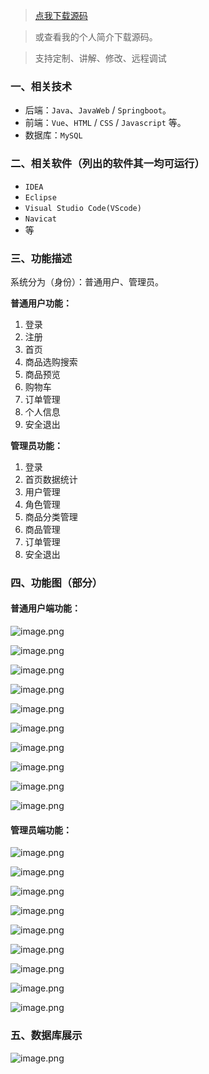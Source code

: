 > [点我下载源码](https://www.notmaker.com/detail/4ffb845b0ed144ab8b9871cf257dd710/ghp) 


> 或查看我的个人简介下载源码。

> 支持定制、讲解、修改、远程调试


### 一、相关技术
- 后端：`Java`、`JavaWeb` / `Springboot`。
- 前端：`Vue`、`HTML` / `CSS` / `Javascript` 等。
- 数据库：`MySQL`

### 二、相关软件（列出的软件其一均可运行）
- `IDEA`
- `Eclipse`
- `Visual Studio Code(VScode)`
- `Navicat`
- 等

### 三、功能描述
系统分为（身份）：普通用户、管理员。

**普通用户功能：**
1. 登录
2. 注册
3. 首页
4. 商品选购搜索
5. 商品预览
6. 购物车
7. 订单管理
8. 个人信息
9. 安全退出

**管理员功能：**
1. 登录
2. 首页数据统计
3. 用户管理
4. 角色管理
5. 商品分类管理
6. 商品管理
7. 订单管理
8. 安全退出

### 四、功能图（部分）

#### 普通用户端功能：
![image.png](https://store.ptcc9.top/notmaker/user_upload/ba15bc64d0b24c178659372c9c4386bd/2024-02-25%2017:06:22_image.png)

![image.png](https://store.ptcc9.top/notmaker/user_upload/ba15bc64d0b24c178659372c9c4386bd/2024-02-25%2017:06:35_image.png)

![image.png](https://store.ptcc9.top/notmaker/user_upload/ba15bc64d0b24c178659372c9c4386bd/2024-02-25%2017:07:33_image.png)

![image.png](https://store.ptcc9.top/notmaker/user_upload/ba15bc64d0b24c178659372c9c4386bd/2024-02-25%2017:08:06_image.png)

![image.png](https://store.ptcc9.top/notmaker/user_upload/ba15bc64d0b24c178659372c9c4386bd/2024-02-25%2017:07:45_image.png)

![image.png](https://store.ptcc9.top/notmaker/user_upload/ba15bc64d0b24c178659372c9c4386bd/2024-02-25%2017:08:16_image.png)

![image.png](https://store.ptcc9.top/notmaker/user_upload/ba15bc64d0b24c178659372c9c4386bd/2024-02-25%2017:08:24_image.png)

![image.png](https://store.ptcc9.top/notmaker/user_upload/ba15bc64d0b24c178659372c9c4386bd/2024-02-25%2017:08:32_image.png)

![image.png](https://store.ptcc9.top/notmaker/user_upload/ba15bc64d0b24c178659372c9c4386bd/2024-02-25%2017:10:14_image.png)

![image.png](https://store.ptcc9.top/notmaker/user_upload/ba15bc64d0b24c178659372c9c4386bd/2024-02-25%2017:10:21_image.png)

#### 管理员端功能：
![image.png](https://store.ptcc9.top/notmaker/user_upload/ba15bc64d0b24c178659372c9c4386bd/2024-02-25%2017:10:27_image.png)

![image.png](https://store.ptcc9.top/notmaker/user_upload/ba15bc64d0b24c178659372c9c4386bd/2024-02-25%2017:15:08_image.png)

![image.png](https://store.ptcc9.top/notmaker/user_upload/ba15bc64d0b24c178659372c9c4386bd/2024-02-25%2017:15:24_image.png)

![image.png](https://store.ptcc9.top/notmaker/user_upload/ba15bc64d0b24c178659372c9c4386bd/2024-02-25%2017:15:35_image.png)

![image.png](https://store.ptcc9.top/notmaker/user_upload/ba15bc64d0b24c178659372c9c4386bd/2024-02-25%2017:15:43_image.png)

![image.png](https://store.ptcc9.top/notmaker/user_upload/ba15bc64d0b24c178659372c9c4386bd/2024-02-25%2017:15:51_image.png)

![image.png](https://store.ptcc9.top/notmaker/user_upload/ba15bc64d0b24c178659372c9c4386bd/2024-02-25%2017:15:58_image.png)

![image.png](https://store.ptcc9.top/notmaker/user_upload/ba15bc64d0b24c178659372c9c4386bd/2024-02-25%2017:16:11_image.png)

![image.png](https://store.ptcc9.top/notmaker/user_upload/ba15bc64d0b24c178659372c9c4386bd/2024-02-25%2017:16:22_image.png)

### 五、数据库展示

![image.png](https://store.ptcc9.top/notmaker/user_upload/ba15bc64d0b24c178659372c9c4386bd/2024-02-25%2017:16:35_image.png)
